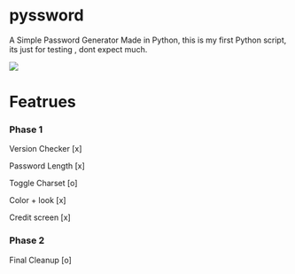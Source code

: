 # pyssword

A Simple Password Generator Made in Python,
this is my first Python script, its just for testing
, dont expect much.

 <img src="https://cdn.discordapp.com/attachments/1002237423314534481/1066802269863026769/1example.gif">

# Featrues

  <h3> Phase 1 </h3>
 
 <p> Version Checker [x] </p>
<p> Password Length [x] </p>
 <p> Toggle Charset  [o] </p>
 <P> Color + look    [x] </p>
 <p>  Credit screen  [x] </p>
 <h3> Phase 2 </h3>
 
 <p> Final Cleanup   [o] </p>
 
